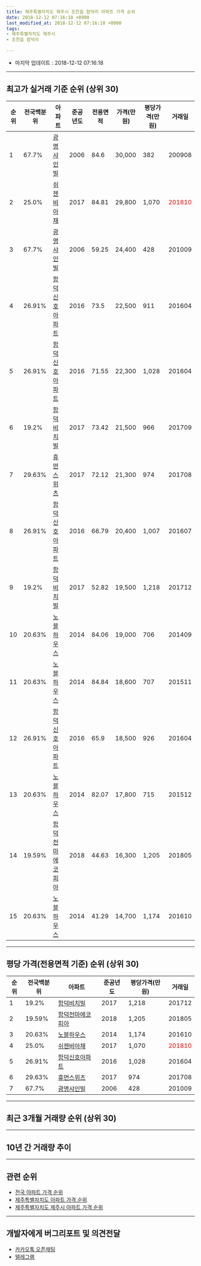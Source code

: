 ```yaml
---
title: 제주특별자치도 제주시 조천읍 함덕리 아파트 가격 순위
date: 2018-12-12 07:16:18 +0900
last_modified_at: 2018-12-12 07:16:18 +0900
tags:
- 제주특별자치도 제주시
- 조천읍 함덕리

---
```


* 마지막 업데이트 : 2018-12-12 07:16:18

---

## 최고가 실거래 기준 순위 (상위 30)


|순위|전국백분위|아파트|준공년도|전용면적|가격(만원)|평당가격(만원)|거래일|
|---|---|---|---|---|---|---|---|
|1|67.7%|[광명샤인빌](https://search.naver.com/search.naver?query=%EC%A0%9C%EC%A3%BC%ED%8A%B9%EB%B3%84%EC%9E%90%EC%B9%98%EB%8F%84+%EC%A0%9C%EC%A3%BC%EC%8B%9C+%EC%A1%B0%EC%B2%9C%EC%9D%8D+%ED%95%A8%EB%8D%95%EB%A6%AC+%EA%B4%91%EB%AA%85%EC%83%A4%EC%9D%B8%EB%B9%8C)|2006|84.6|30,000|382|200908|
|2|25.0%|[쉬젠비아채](https://search.naver.com/search.naver?query=%EC%A0%9C%EC%A3%BC%ED%8A%B9%EB%B3%84%EC%9E%90%EC%B9%98%EB%8F%84+%EC%A0%9C%EC%A3%BC%EC%8B%9C+%EC%A1%B0%EC%B2%9C%EC%9D%8D+%ED%95%A8%EB%8D%95%EB%A6%AC+%EC%89%AC%EC%A0%A0%EB%B9%84%EC%95%84%EC%B1%84)|2017|84.81|29,800|1,070|<span style="color:red">201810</span>|
|3|67.7%|[광명샤인빌](https://search.naver.com/search.naver?query=%EC%A0%9C%EC%A3%BC%ED%8A%B9%EB%B3%84%EC%9E%90%EC%B9%98%EB%8F%84+%EC%A0%9C%EC%A3%BC%EC%8B%9C+%EC%A1%B0%EC%B2%9C%EC%9D%8D+%ED%95%A8%EB%8D%95%EB%A6%AC+%EA%B4%91%EB%AA%85%EC%83%A4%EC%9D%B8%EB%B9%8C)|2006|59.25|24,400|428|201009|
|4|26.91%|[함덕신호아파트](https://search.naver.com/search.naver?query=%EC%A0%9C%EC%A3%BC%ED%8A%B9%EB%B3%84%EC%9E%90%EC%B9%98%EB%8F%84+%EC%A0%9C%EC%A3%BC%EC%8B%9C+%EC%A1%B0%EC%B2%9C%EC%9D%8D+%ED%95%A8%EB%8D%95%EB%A6%AC+%ED%95%A8%EB%8D%95%EC%8B%A0%ED%98%B8%EC%95%84%ED%8C%8C%ED%8A%B8)|2016|73.5|22,500|911|201604|
|5|26.91%|[함덕신호아파트](https://search.naver.com/search.naver?query=%EC%A0%9C%EC%A3%BC%ED%8A%B9%EB%B3%84%EC%9E%90%EC%B9%98%EB%8F%84+%EC%A0%9C%EC%A3%BC%EC%8B%9C+%EC%A1%B0%EC%B2%9C%EC%9D%8D+%ED%95%A8%EB%8D%95%EB%A6%AC+%ED%95%A8%EB%8D%95%EC%8B%A0%ED%98%B8%EC%95%84%ED%8C%8C%ED%8A%B8)|2016|71.55|22,300|1,028|201604|
|6|19.2%|[함덕비치빌](https://search.naver.com/search.naver?query=%EC%A0%9C%EC%A3%BC%ED%8A%B9%EB%B3%84%EC%9E%90%EC%B9%98%EB%8F%84+%EC%A0%9C%EC%A3%BC%EC%8B%9C+%EC%A1%B0%EC%B2%9C%EC%9D%8D+%ED%95%A8%EB%8D%95%EB%A6%AC+%ED%95%A8%EB%8D%95%EB%B9%84%EC%B9%98%EB%B9%8C)|2017|73.42|21,500|966|201709|
|7|29.63%|[휴먼스위츠](https://search.naver.com/search.naver?query=%EC%A0%9C%EC%A3%BC%ED%8A%B9%EB%B3%84%EC%9E%90%EC%B9%98%EB%8F%84+%EC%A0%9C%EC%A3%BC%EC%8B%9C+%EC%A1%B0%EC%B2%9C%EC%9D%8D+%ED%95%A8%EB%8D%95%EB%A6%AC+%ED%9C%B4%EB%A8%BC%EC%8A%A4%EC%9C%84%EC%B8%A0)|2017|72.12|21,300|974|201708|
|8|26.91%|[함덕신호아파트](https://search.naver.com/search.naver?query=%EC%A0%9C%EC%A3%BC%ED%8A%B9%EB%B3%84%EC%9E%90%EC%B9%98%EB%8F%84+%EC%A0%9C%EC%A3%BC%EC%8B%9C+%EC%A1%B0%EC%B2%9C%EC%9D%8D+%ED%95%A8%EB%8D%95%EB%A6%AC+%ED%95%A8%EB%8D%95%EC%8B%A0%ED%98%B8%EC%95%84%ED%8C%8C%ED%8A%B8)|2016|66.79|20,400|1,007|201607|
|9|19.2%|[함덕비치빌](https://search.naver.com/search.naver?query=%EC%A0%9C%EC%A3%BC%ED%8A%B9%EB%B3%84%EC%9E%90%EC%B9%98%EB%8F%84+%EC%A0%9C%EC%A3%BC%EC%8B%9C+%EC%A1%B0%EC%B2%9C%EC%9D%8D+%ED%95%A8%EB%8D%95%EB%A6%AC+%ED%95%A8%EB%8D%95%EB%B9%84%EC%B9%98%EB%B9%8C)|2017|52.82|19,500|1,218|201712|
|10|20.63%|[노블하우스](https://search.naver.com/search.naver?query=%EC%A0%9C%EC%A3%BC%ED%8A%B9%EB%B3%84%EC%9E%90%EC%B9%98%EB%8F%84+%EC%A0%9C%EC%A3%BC%EC%8B%9C+%EC%A1%B0%EC%B2%9C%EC%9D%8D+%ED%95%A8%EB%8D%95%EB%A6%AC+%EB%85%B8%EB%B8%94%ED%95%98%EC%9A%B0%EC%8A%A4)|2014|84.06|19,000|706|201409|
|11|20.63%|[노블하우스](https://search.naver.com/search.naver?query=%EC%A0%9C%EC%A3%BC%ED%8A%B9%EB%B3%84%EC%9E%90%EC%B9%98%EB%8F%84+%EC%A0%9C%EC%A3%BC%EC%8B%9C+%EC%A1%B0%EC%B2%9C%EC%9D%8D+%ED%95%A8%EB%8D%95%EB%A6%AC+%EB%85%B8%EB%B8%94%ED%95%98%EC%9A%B0%EC%8A%A4)|2014|84.84|18,600|707|201511|
|12|26.91%|[함덕신호아파트](https://search.naver.com/search.naver?query=%EC%A0%9C%EC%A3%BC%ED%8A%B9%EB%B3%84%EC%9E%90%EC%B9%98%EB%8F%84+%EC%A0%9C%EC%A3%BC%EC%8B%9C+%EC%A1%B0%EC%B2%9C%EC%9D%8D+%ED%95%A8%EB%8D%95%EB%A6%AC+%ED%95%A8%EB%8D%95%EC%8B%A0%ED%98%B8%EC%95%84%ED%8C%8C%ED%8A%B8)|2016|65.9|18,500|926|201604|
|13|20.63%|[노블하우스](https://search.naver.com/search.naver?query=%EC%A0%9C%EC%A3%BC%ED%8A%B9%EB%B3%84%EC%9E%90%EC%B9%98%EB%8F%84+%EC%A0%9C%EC%A3%BC%EC%8B%9C+%EC%A1%B0%EC%B2%9C%EC%9D%8D+%ED%95%A8%EB%8D%95%EB%A6%AC+%EB%85%B8%EB%B8%94%ED%95%98%EC%9A%B0%EC%8A%A4)|2014|82.07|17,800|715|201512|
|14|19.59%|[함덕천마에코피아](https://search.naver.com/search.naver?query=%EC%A0%9C%EC%A3%BC%ED%8A%B9%EB%B3%84%EC%9E%90%EC%B9%98%EB%8F%84+%EC%A0%9C%EC%A3%BC%EC%8B%9C+%EC%A1%B0%EC%B2%9C%EC%9D%8D+%ED%95%A8%EB%8D%95%EB%A6%AC+%ED%95%A8%EB%8D%95%EC%B2%9C%EB%A7%88%EC%97%90%EC%BD%94%ED%94%BC%EC%95%84)|2018|44.63|16,300|1,205|201805|
|15|20.63%|[노블하우스](https://search.naver.com/search.naver?query=%EC%A0%9C%EC%A3%BC%ED%8A%B9%EB%B3%84%EC%9E%90%EC%B9%98%EB%8F%84+%EC%A0%9C%EC%A3%BC%EC%8B%9C+%EC%A1%B0%EC%B2%9C%EC%9D%8D+%ED%95%A8%EB%8D%95%EB%A6%AC+%EB%85%B8%EB%B8%94%ED%95%98%EC%9A%B0%EC%8A%A4)|2014|41.29|14,700|1,174|201610|


---

## 평당 가격(전용면적 기준) 순위 (상위 30)


|순위|전국백분위|아파트|준공년도|평당가격(만원)|거래일|
|---|---|---|---|---|---|
|1|19.2%|[함덕비치빌](https://search.naver.com/search.naver?query=%EC%A0%9C%EC%A3%BC%ED%8A%B9%EB%B3%84%EC%9E%90%EC%B9%98%EB%8F%84+%EC%A0%9C%EC%A3%BC%EC%8B%9C+%EC%A1%B0%EC%B2%9C%EC%9D%8D+%ED%95%A8%EB%8D%95%EB%A6%AC+%ED%95%A8%EB%8D%95%EB%B9%84%EC%B9%98%EB%B9%8C)|2017|1,218|201712|
|2|19.59%|[함덕천마에코피아](https://search.naver.com/search.naver?query=%EC%A0%9C%EC%A3%BC%ED%8A%B9%EB%B3%84%EC%9E%90%EC%B9%98%EB%8F%84+%EC%A0%9C%EC%A3%BC%EC%8B%9C+%EC%A1%B0%EC%B2%9C%EC%9D%8D+%ED%95%A8%EB%8D%95%EB%A6%AC+%ED%95%A8%EB%8D%95%EC%B2%9C%EB%A7%88%EC%97%90%EC%BD%94%ED%94%BC%EC%95%84)|2018|1,205|201805|
|3|20.63%|[노블하우스](https://search.naver.com/search.naver?query=%EC%A0%9C%EC%A3%BC%ED%8A%B9%EB%B3%84%EC%9E%90%EC%B9%98%EB%8F%84+%EC%A0%9C%EC%A3%BC%EC%8B%9C+%EC%A1%B0%EC%B2%9C%EC%9D%8D+%ED%95%A8%EB%8D%95%EB%A6%AC+%EB%85%B8%EB%B8%94%ED%95%98%EC%9A%B0%EC%8A%A4)|2014|1,174|201610|
|4|25.0%|[쉬젠비아채](https://search.naver.com/search.naver?query=%EC%A0%9C%EC%A3%BC%ED%8A%B9%EB%B3%84%EC%9E%90%EC%B9%98%EB%8F%84+%EC%A0%9C%EC%A3%BC%EC%8B%9C+%EC%A1%B0%EC%B2%9C%EC%9D%8D+%ED%95%A8%EB%8D%95%EB%A6%AC+%EC%89%AC%EC%A0%A0%EB%B9%84%EC%95%84%EC%B1%84)|2017|1,070|<span style="color:red">201810</span>|
|5|26.91%|[함덕신호아파트](https://search.naver.com/search.naver?query=%EC%A0%9C%EC%A3%BC%ED%8A%B9%EB%B3%84%EC%9E%90%EC%B9%98%EB%8F%84+%EC%A0%9C%EC%A3%BC%EC%8B%9C+%EC%A1%B0%EC%B2%9C%EC%9D%8D+%ED%95%A8%EB%8D%95%EB%A6%AC+%ED%95%A8%EB%8D%95%EC%8B%A0%ED%98%B8%EC%95%84%ED%8C%8C%ED%8A%B8)|2016|1,028|201604|
|6|29.63%|[휴먼스위츠](https://search.naver.com/search.naver?query=%EC%A0%9C%EC%A3%BC%ED%8A%B9%EB%B3%84%EC%9E%90%EC%B9%98%EB%8F%84+%EC%A0%9C%EC%A3%BC%EC%8B%9C+%EC%A1%B0%EC%B2%9C%EC%9D%8D+%ED%95%A8%EB%8D%95%EB%A6%AC+%ED%9C%B4%EB%A8%BC%EC%8A%A4%EC%9C%84%EC%B8%A0)|2017|974|201708|
|7|67.7%|[광명샤인빌](https://search.naver.com/search.naver?query=%EC%A0%9C%EC%A3%BC%ED%8A%B9%EB%B3%84%EC%9E%90%EC%B9%98%EB%8F%84+%EC%A0%9C%EC%A3%BC%EC%8B%9C+%EC%A1%B0%EC%B2%9C%EC%9D%8D+%ED%95%A8%EB%8D%95%EB%A6%AC+%EA%B4%91%EB%AA%85%EC%83%A4%EC%9D%B8%EB%B9%8C)|2006|428|201009|


---

## 최근 3개월 거래량 순위 (상위 30)


<div style="width:100%;">
    <canvas id="deal_count_ranking" height="250"></canvas>
</div>


<script>
new Chart(document.getElementById("deal_count_ranking"), {
    type: 'horizontalBar',
    data: {
        labels: ['광명샤인빌', '노블하우스', '쉬젠비아채'],
        datasets: [{
            label: '실거래 수',
            data: [1, 1, 1],
            borderColor: "rgba(255, 0, 128, 1)",
            backgroundColor: "rgba(255, 0, 128, 0.5)",
            fill: false,
        }]
    },
    options: {
        responsive: true,
        title: {
            display: true,
            text: '최근 3개월 거래량 순위'
        },
        tooltips: {
            mode: 'index',
            intersect: false,
            callbacks: {
                title: function(tooltipItems, data) {
                    return "실거래 수:";
                },
                label: function(tooltipItem, data) {
                    return data.labels[tooltipItem.index] + ": " + tooltipItem.xLabel;
                }
            }
        },
        hover: {
            mode: 'nearest',
            intersect: true
        },
        scales: {
            xAxes: [{
                display: true,
                scaleLabel: {
                    display: true,
                    labelString: '실거래 수'
                },
                ticks: {
                    suggestedMin: 0,
                }
            }],
            yAxes: [{
                display: true,
                ticks: {
                    autoSkip: false,
                    callback: function(value, index, values) {
                        if (value.length > 15)
                            return value.substr(0, 13) + "...";
                        else
                            return value;
                    }
                },
                scaleLabel: {
                    display: false,
                }
            }]
        }
    }
});

</script>


---

## 10년 간 거래량 추이


<div style="width:100%;">
    <canvas id="deal_progress" height="250"></canvas>
</div>

<script>
new Chart(document.getElementById("deal_progress"), {
    type: 'line',
    data: {
        labels: ['200812','200901','200902','200903','200904','200905','200906','200907','200908','200909','200910','200911','200912','201001','201002','201003','201004','201005','201006','201007','201008','201009','201010','201011','201012','201101','201102','201103','201104','201105','201106','201107','201108','201109','201110','201111','201112','201201','201202','201203','201204','201205','201206','201207','201208','201209','201210','201211','201212','201301','201302','201303','201304','201305','201306','201307','201308','201309','201310','201311','201312','201401','201402','201403','201404','201405','201406','201407','201408','201409','201410','201411','201412','201501','201502','201503','201504','201505','201506','201507','201508','201509','201510','201511','201512','201601','201602','201603','201604','201605','201606','201607','201608','201609','201610','201611','201612','201701','201702','201703','201704','201705','201706','201707','201708','201709','201710','201711','201712','201801','201802','201803','201804','201805','201806','201807','201808','201809','201810','201811','201812'],
        datasets: [{
            label: '실거래 수',
            pointRadius: 1,
            data: [0, 0, 2, 1, 1, 0, 0, 0, 2, 2, 0, 2, 0, 2, 1, 1, 1, 2, 2, 1, 1, 1, 4, 3, 0, 1, 3, 2, 1, 2, 2, 1, 0, 1, 1, 0, 1, 1, 0, 1, 1, 0, 0, 0, 0, 1, 6, 5, 3, 1, 0, 0, 2, 1, 0, 1, 1, 3, 2, 4, 0, 0, 1, 1, 2, 3, 1, 0, 1, 4, 1, 2, 5, 4, 1, 4, 0, 2, 0, 2, 0, 0, 1, 4, 2, 1, 2, 2, 12, 2, 0, 2, 1, 1, 2, 2, 0, 0, 0, 2, 0, 0, 1, 0, 3, 2, 0, 0, 1, 2, 0, 1, 0, 1, 1, 1, 0, 2, 3, 0, 0],
            borderColor: "rgba(255, 201, 14, 1)",
            backgroundColor: "rgba(255, 201, 14, 0.5)",
            fill: true,
        }]
    },
    options: {
        responsive: true,
        title: {
            display: true,
            text: '10년간 거래량 추이'
        },
        tooltips: {
            mode: 'index',
            intersect: false,
        },
        hover: {
            mode: 'nearest',
            intersect: true
        },
        scales: {
            xAxes: [{
                display: true,
                scaleLabel: {
                    display: true,
                    labelString: '년/월'
                }
            }],
            yAxes: [{
                display: true,
                ticks: {
                    suggestedMin: 0,
                },
                scaleLabel: {
                    display: true,
                    labelString: '실거래 수'
                }
            }]
        }
    }
});

</script>


---

## 관련 순위

- [전국 아파트 가격 순위](https://inasie.github.io/apt-ranking/전국)
- [제주특별자치도 아파트 가격 순위](https://inasie.github.io/apt-ranking/제주특별자치도)
- [제주특별자치도 제주시 아파트 가격 순위](https://inasie.github.io/apt-ranking/제주특별자치도-제주시)


---

## 개발자에게 버그리포트 및 의견전달

- [카카오톡 오픈채팅](https://open.kakao.com/o/gLJUAP4)
- [텔레그램](https://t.me/inasie)

